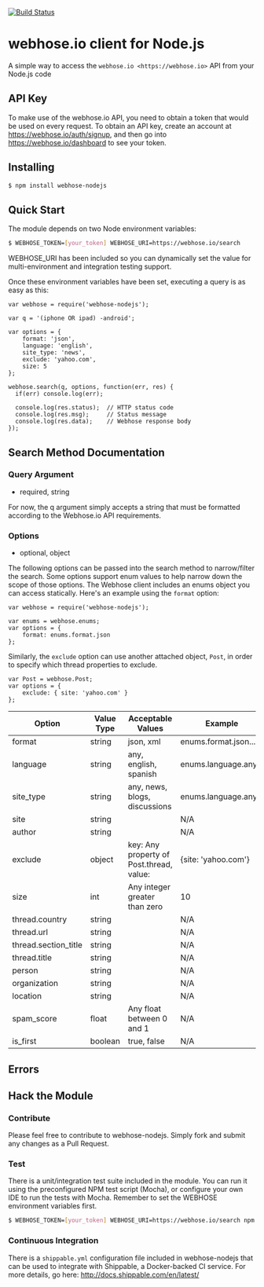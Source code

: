 [![Build Status](https://api.shippable.com/projects/54f527155ab6cc135290d816/badge?branchName=develop)](https://app.shippable.com/projects/54f527155ab6cc135290d816/builds/latest)

webhose.io client for Node.js
============================

A simple way to access the `webhose.io <https://webhose.io>` API from your Node.js code

API Key
-------

To make use of the webhose.io API, you need to obtain a token that would be
used on every request. To obtain an API key, create an account at
https://webhose.io/auth/signup, and then go into
https://webhose.io/dashboard to see your token.

Installing
----------
```bash
$ npm install webhose-nodejs
```

Quick Start
-----------
The module depends on two Node environment variables:
```bash
$ WEBHOSE_TOKEN=[your_token] WEBHOSE_URI=https://webhose.io/search
```
WEBHOSE_URI has been included so you can dynamically set the value for multi-environment and integration testing support.

Once these environment variables have been set, executing a query is as easy as this:
```node
var webhose = require('webhose-nodejs');

var q = '(iphone OR ipad) -android';

var options = {
    format: 'json',
    language: 'english',
    site_type: 'news',
    exclude: 'yahoo.com',
    size: 5
};

webhose.search(q, options, function(err, res) {
  if(err) console.log(err);
  
  console.log(res.status);  // HTTP status code
  console.log(res.msg);     // Status message
  console.log(res.data);    // Webhose response body
});
```

Search Method Documentation
----------------------------
### Query Argument
 - required, string

For now, the q argument simply accepts a string that must be formatted according to the Webhose.io API requirements.

### Options
 - optional, object

The following options can be passed into the search method to narrow/filter the search. Some options support enum values to help narrow down the scope of those options. The Webhose client includes an enums object you can access statically. Here's an example using the `format` option:

```node
var webhose = require('webhose-nodejs');

var enums = webhose.enums;
var options = {
    format: enums.format.json
};
```

Similarly, the `exclude` option can use another attached object, `Post`, in order to specify which thread properties to exclude.

```node
var Post = webhose.Post;
var options = {
    exclude: { site: 'yahoo.com' }
};
```

Option                  | Value Type    | Acceptable Values             | Example
------------------------| --------------| ------------------------------|----------------------
format                  | string        | json, xml                     | enums.format.json...
language                | string        | any, english, spanish         | enums.language.any...
site_type               | string        | any, news, blogs, discussions | enums.language.any...
site                    | string        | <passthrough>                 | N/A
author                  | string        | <passthrough>                 | N/A
exclude                 | object        | key: Any property of Post.thread, value: <passthrough>| {site: 'yahoo.com'}
size                    | int           | Any integer greater than zero | 10
thread.country          | string        | <passthrough>                 | N/A
thread.url              | string        | <passthrough>                 | N/A
thread.section_title    | string        | <passthrough>                 | N/A
thread.title            | string        | <passthrough>                 | N/A
person                  | string        | <passthrough>                 | N/A
organization            | string        | <passthrough>                 | N/A
location                | string        | <passthrough>                 | N/A
spam_score              | float         | Any float between 0 and 1     | N/A
is_first                | boolean       | true, false                   | N/A

Errors
-------

Hack the Module
-------
### Contribute
Please feel free to contribute to webhose-nodejs. Simply fork and submit any changes as a Pull Request.

### Test
There is a unit/integration test suite included in the module. You can run it using the preconfigured NPM test script (Mocha), or configure your own IDE to run the tests with Mocha. Remember to set the WEBHOSE environment variables first.

```bash
$ WEBHOSE_TOKEN=[your_token] WEBHOSE_URI=https://webhose.io/search npm test
```

### Continuous Integration
There is a `shippable.yml` configuration file included in webhose-nodejs that can be used to integrate with Shippable, a Docker-backed CI service. For more details, go here:
http://docs.shippable.com/en/latest/
